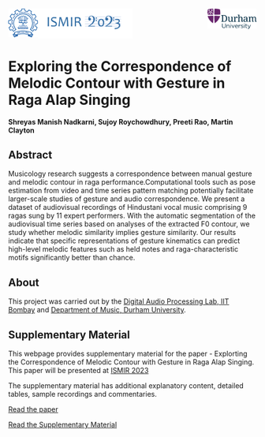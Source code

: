 <!-- ---
layout: page 
# Exploring the Correspondence of Melodic Contour with Gesture in Raga Alap Singing
--- -->

<!-- [![GitHub Repo stars](https://img.shields.io/github/stars/nicolas-van/bootstrap-4-github-pages?style=social)](https://github.com/nicolas-van/bootstrap-4-github-pages) -->

<img align="center" src="images/MILAN_logotype.png" width="192"> <img align="left" src="images/logo.png" width="60"> <img align="right" src="images/durham.svg" width="100"> 

# Exploring the Correspondence of Melodic Contour with Gesture in Raga Alap Singing

<b>Shreyas Manish Nadkarni, Sujoy Roychowdhury, Preeti Rao, Martin Clayton </b>

## Abstract

Musicology research suggests a correspondence between manual gesture and melodic contour in raga performance.Computational tools such as pose estimation from video and time series pattern matching potentially facilitate larger-scale studies of gesture and audio correspondence. We present a dataset of audiovisual recordings of Hindustani vocal music comprising 9 ragas sung by 11 expert performers.
With the automatic segmentation of the audiovisual time series based on analyses of the extracted F0 contour, we study whether melodic similarity implies gesture similarity. Our results indicate that specific representations of gesture kinematics can predict high-level melodic features such as held notes and raga-characteristic motifs significantly better than chance.

## About
This project was carried out by the <a href="https://www.ee.iitb.ac.in/student/~daplab/" target="_blank">Digital Audio Processing Lab, IIT Bombay</a>  and <a href="https://www.durham.ac.uk/departments/academic/music/" target="_blank">Department of Music, Durham University</a>.

## Supplementary Material

This webpage provides supplementary material for the paper - Explorting the Correspondence of Melodic Contour with Gesture in Raga Alap Singing. This paper will be presented at <a href="https://ismir2023.ismir.net/" target="_blank">ISMIR 2023</a>

The supplementary material has additional explanatory content, detailed tables, sample recordings and commentaries.

  
[Read the paper](pdf/paper.pdf)

[Read the Supplementary Material](pdf/Supplementary.pdf)
